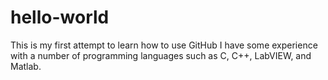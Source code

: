 # hello-world
This is my first attempt to learn how to use GitHub
I have some experience with a number of programming languages such as C, C++, LabVIEW, and Matlab.
